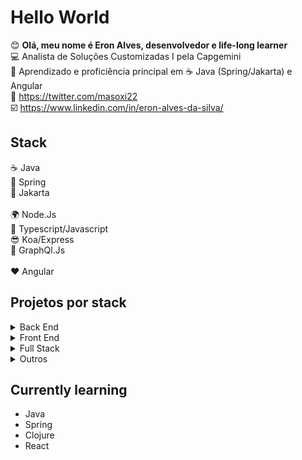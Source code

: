 # Hello World

:blush: **Olá, meu nome é Eron Alves, desenvolvedor e life-long learner** <br>
:computer: Analista de Soluções Customizadas I pela Capgemini <br>
:floppy_disk: Aprendizado e proficiência principal em :coffee: Java (Spring/Jakarta) e Angular <br>
:large_blue_circle: https://twitter.com/masoxi22 <br>
:ballot_box_with_check: https://www.linkedin.com/in/eron-alves-da-silva/ <br>

## Stack

:coffee: Java <br>
:leaves: Spring <br>
:tea: Jakarta <br>
<br>
:earth_africa: Node.Js<br>
:yellow_heart: Typescript/Javascript<br>
:sunglasses: Koa/Express<br>
:purple_heart: GraphQl.Js<br>
<br>
:heart: Angular <br>

## Projetos por stack

<details>
<summary>Back End</summary>
  <ul>
    <li><a href="https://github.com/EronAlves1996/lua-router">[LUA] Lua-Router</a></li>
    <li><a href="https://github.com/EronAlves1996/-BACK-EsseEuJaLI">[Java/Jakarta] Back-end do site Esse Eu Já Li</a></li>
  </ul>
</details>

<details>
  <summary>Front End</summary>
  <br>
  <ul>
    <li><a href="https://github.com/EronAlves1996/-FRONT-EsseEuJaLi">[Angular] Front-end do site Esse Eu Já Li</a></li>
    <li><a href="https://github.com/EronAlves1996/Infinite-Scroll-Idea">[Vanilla Javascript] Infinite Scroll Idea</a></li>
    <li><a href="https://github.com/EronAlves1996/Cat-api">[Vanilla Javascript] Site consumindo o Cat/Dog Api</a></li>
    <li><a href="https://github.com/EronAlves1996/instagram-dio">[HTML/CSS] Clone do Instagram</a></li>
    <li><a href="https://github.com/EronAlves1996/Calculator">[Vanilla Javascript] Calculadora</a></li>
    <li><a href="https://github.com/EronAlves1996/Etch-A-Sketch">[Vanilla Javascript] Etch-A-Sketch</a></li>
    <li><a href="https://github.com/EronAlves1996/Rock-Paper-Scisors">[Vanilla Javascript] Jogo de pedra-papel-tesoura</a></li>
    <li><a href="https://github.com/EronAlves1996/Landing-Page">[Vanilla Javascript] Landing Page</a></li>
    <li><a href="https://github.com/EronAlves1996/Password-Generator">[Vanilla Javascript] Gerador de senhas</a></li>
  </ul>
</details>
<details>
  <summary>Full Stack</summary>
  <ul>
    <li><a href="https://github.com/EronAlves1996/-BACK-EsseEuJaLI">[Java/Jakarta] Back-end do site Esse Eu Já Li</a></li>
    <li><a href="https://github.com/EronAlves1996/-FRONT-EsseEuJaLi">[Angular] Front-end do site Esse Eu Já Li</a></li>
  </ul>
</details>
  
  <details>
  <summary>Outros</summary>
  <ul>
    <li><a href="https://github.com/EronAlves1996/Telnet-Chat">[Java] Telnet Chat</a></li>
    <li><a href="https://github.com/EronAlves1996/OfenderCLIApp">[Java] Ofender CLI App</a></li>
    <li><a href="https://github.com/EronAlves1996/Sistema-Caixa-Eletr-nico">[Java] Sistema de Caixa Eletrônico</a></li>
    <li><a href="https://github.com/EronAlves1996/moedaParaExtenso">[Java] Conversor de moeda para extenso</a></li>
    <li><a href="https://github.com/EronAlves1996/LinkedListComRecursivos">[C++] Linked List montada com recursivos</a></li>
  </ul>
  </details>

## Currently learning

<ul>
  <li>Java</li>
  <li>Spring</li>
  <li>Clojure</li>
  <li>React</li>
  </ul>
